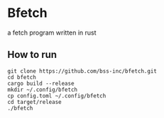 # Bfetch
a fetch program written in rust

## How to run

``` 
git clone https://github.com/bss-inc/bfetch.git
cd bfetch
cargo build --release
mkdir ~/.config/bfetch
cp config.toml ~/.config/bfetch
cd target/release
./bfetch
```


